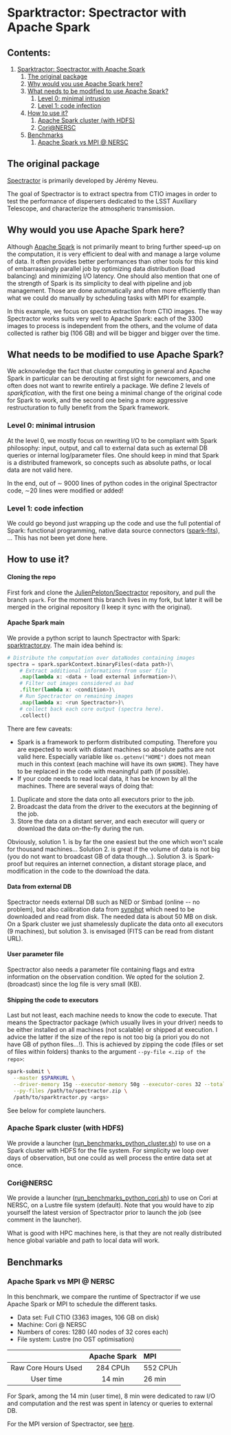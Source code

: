 # Sparktractor: Spectractor with Apache Spark <a name="Sparktractor--Spectractor-with-Apache-Spark"></a>

<!-- toc -->

## Contents:

1. [Sparktractor: Spectractor with Apache Spark](#Sparktractor--Spectractor-with-Apache-Spark)
   1. [The original package](#The-original-package)
   1. [Why would you use Apache Spark here?](#Why-would-you-use-Apache-Spark-here?)
   1. [What needs to be modified to use Apache Spark?](#What-needs-to-be-modified-to-use-Apache-Spark?)
      1. [Level 0: minimal intrusion](#Level-0--minimal-intrusion)
      1. [Level 1: code infection](#Level-1--code-infection)
   1. [How to use it?](#How-to-use-it?)
      1. [Apache Spark cluster (with HDFS)](#Apache-Spark-cluster--with-HDFS-)
      1. [Cori@NERSC](#Cori@NERSC)
   1. [Benchmarks](#Benchmarks)
      1. [Apache Spark vs MPI @ NERSC](#Apache-Spark-vs-MPI-@-NERSC)

<!-- endtoc -->

## The original package <a name="The-original-package"></a>

[Spectractor](https://github.com/LSSTDESC/Spectractor) is primarily developed by Jérémy Neveu.

The goal of Spectractor is to extract spectra from CTIO images in order to test the performance of dispersers dedicated to the LSST Auxiliary Telescope, and characterize the atmospheric transmission.

## Why would you use Apache Spark here? <a name="Why-would-you-use-Apache-Spark-here?"></a>

Although [Apache Spark](http://spark.apache.org/) is not primarily meant to bring further speed-up on the computation, it is very efficient to deal with and manage a large volume of data. It often provides better performances than other tools for this kind of embarrassingly parallel job by optimizing data distribution (load balancing) and minimizing I/O latency.
One should also mention that one of the strength of Spark is its simplicity to deal with pipeline and job management. Those are done automatically and often more efficiently than what we could do manually by scheduling tasks with MPI for example.

In this example, we focus on spectra extraction from CTIO images. The way Spectractor works suits very well to Apache Spark: each of the 3300 images to process is independent from the others, and the volume of data collected is rather big (106 GB) and will be bigger and bigger over the time.

## What needs to be modified to use Apache Spark? <a name="What-needs-to-be-modified-to-use-Apache-Spark?"></a>

We acknowledge the fact that cluster computing in general and Apache Spark in particular can be derouting at first sight for newcomers, and one often does not want to rewrite entirely a package.
We define 2 levels of _sparkfication_, with the first one being a minimal change of the original code for Spark to work, and the second one being a more aggressive restructuration to fully benefit from the Spark framework.

### Level 0: minimal intrusion <a name="Level-0--minimal-intrusion"></a>

At the level 0, we mostly focus on rewriting I/O to be compliant with Spark philosophy: input, output, and call to external data such as external DB queries or internal log/parameter files.
One should keep in mind that Spark is a distributed framework, so concepts such as absolute paths, or local data are not valid here.

In the end, out of ∼ 9000 lines of python codes in the original Spectractor code, ∼20 lines were modified or added!

### Level 1: code infection <a name="Level-1--code-infection"></a>

We could go beyond just wrapping up the code and use the full potential of Spark: functional programming, native data source connectors ([spark-fits](https://github.com/astrolabsoftware/spark-fits)), ... This has not been yet done here.

## How to use it? <a name="How-to-use-it?"></a>

#### Cloning the repo

First fork and clone the [JulienPeloton/Spectractor](https://github.com/JulienPeloton/Spectractor) repository, and pull the branch `spark`. For the moment this branch lives in my fork, but later it will be merged in the original repository (I keep it sync with the original).

#### Apache Spark main

We provide a python script to launch Spectractor with Spark: [sparktractor.py](https://github.com/astrolabsoftware/spark-lsst/blob/master/Spectractor/sparktractor.py). The main idea behind is:

```python
# Distribute the computation over dataNodes containing images
spectra = spark.sparkContext.binaryFiles(<data path>)\
	# Extract additional informations from user file
	.map(lambda x: <data + load external information>)\
	# Filter out images considered as bad
	.filter(lambda x: <condition>)\
	# Run Spectractor on remaining images
	.map(lambda x: <run Spectractor>)\
	# collect back each core output (spectra here).
	.collect()
```

There are few caveats:

- Spark is a framework to perform distributed computing. Therefore you are expected to work with distant machines so absolute paths are not valid here. Especially variable like `os.getenv("HOME")` does not mean much in this context (each machine will have its own `$HOME`). They have to be replaced in the code with meaningful path (if possible).
- If your code needs to read local data, it has be known by all the machines. There are several ways of doing that: 
 1. Duplicate and store the data onto all executors prior to the job.
 2. Broadcast the data from the driver to the executors at the beginning of the job.
 3. Store the data on a distant server, and each executor will query or download the data on-the-fly during the run.

Obviously, solution 1. is by far the one easiest but the one which won't scale for thousand machines... Solution 2. is great if the volume of data is not big (you do not want to broadcast GB of data though...). Solution 3. is Spark-proof but requires an internet connection, a distant storage place, and modification in the code to the download the data. 

#### Data from external DB

Spectractor needs external DB such as NED or Simbad (online -- no problem), but also calibration data from [synphot](http://astroconda.readthedocs.io/en/latest/) which need to be downloaded and read from disk. The needed data is about 50 MB on disk. On a Spark cluster we just shamelessly duplicate the data onto all executors (9 machines), but solution 3. is envisaged (FITS can be read from distant URL).

#### User parameter file

Spectractor also needs a parameter file containing flags and extra information on the observation condition. We opted for the solution 2. (broadcast) since the log file is very small (KB).

#### Shipping the code to executors

Last but not least, each machine needs to know the code to execute. That means the Spectractor package (which usually lives in your driver) needs to be either installed on all machines (not scalable) or shipped at execution. I advice the latter if the size of the repo is not too big (a priori you do not have GB of python files...!). This is achieved by zipping the code (files or set of files within folders) thanks to the argument `--py-file <.zip of the repo>`:

```bash
spark-submit \
  --master $SPARKURL \
  --driver-memory 15g --executor-memory 50g --executor-cores 32 --total-executor-cores 1280 \
  --py-files /path/to/spectractor.zip \
  /path/to/sparktractor.py <args>
```

See below for complete launchers.

### Apache Spark cluster (with HDFS) <a name="Apache-Spark-cluster--with-HDFS-"></a>

We provide a launcher ([run_benchmarks_python_cluster.sh](https://github.com/astrolabsoftware/spark-lsst/blob/master/Spectractor/run_benchmarks_python_cluster.sh)) to use on a Spark cluster with HDFS for the file system. For simplicity we loop over days of observation, but one could as well process the entire data set at once.

### Cori@NERSC <a name="Cori@NERSC"></a>

We provide a launcher ([run_benchmarks_python_cori.sh](https://github.com/astrolabsoftware/spark-lsst/blob/master/Spectractor/run_benchmarks_python_cori.sh)) to use on Cori at NERSC, on a Lustre file system (default). Note that you would have to zip yourself the latest version of Spectractor prior to launch the job (see comment in the launcher).

What is good with HPC machines here, is that they are not really distributed hence global variable and path to local data will work.

## Benchmarks <a name="Benchmarks"></a>

### Apache Spark vs MPI @ NERSC <a name="Apache-Spark-vs-MPI-@-NERSC"></a>

In this benchmark, we compare the runtime of Spectractor if we use Apache Spark or MPI to schedule the different tasks.

- Data set: Full CTIO (3363 images, 106 GB on disk)
- Machine: Cori @ NERSC
- Numbers of cores: 1280 (40 nodes of 32 cores each)
- File system: Lustre (no OST optimisation)

|                     |   Apache Spark  |      MPI      |
|:-------------------:|:---------------:|:--------------|
| Raw Core Hours Used | 284 CPUh        | 552 CPUh      |
| User time           | 14 min          | 26 min        |

For Spark, among the 14 min (user time), 8 min were dedicated to raw I/O and computation and the rest was spent in latency or queries to external DB.

For the MPI version of Spectractor, see [here](https://github.com/astrolabsoftware/spark-lsst/tree/master/Spectractor/mpi).
